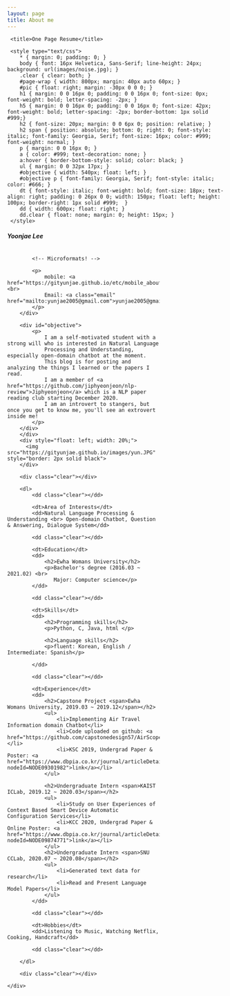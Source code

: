 ```yaml
---
layout: page
title: About me
---
```

<html xmlns="http://www.w3.org/1999/xhtml" xml:lang="en" lang="en">

<head>
     <meta http-equiv="Content-Type" content="text/html; charset=utf-8"/>
    
     <title>One Page Resume</title>

     <style type="text/css">
        * { margin: 0; padding: 0; }
        body { font: 16px Helvetica, Sans-Serif; line-height: 24px; background: url(images/noise.jpg); }
        .clear { clear: both; }
        #page-wrap { width: 800px; margin: 40px auto 60px; }
        #pic { float: right; margin: -30px 0 0 0; }
        h1 { margin: 0 0 16px 0; padding: 0 0 16px 0; font-size: 0px; font-weight: bold; letter-spacing: -2px; }
        h5 { margin: 0 0 16px 0; padding: 0 0 16px 0; font-size: 42px; font-weight: bold; letter-spacing: -2px; border-bottom: 1px solid #999;}
        h2 { font-size: 20px; margin: 0 0 6px 0; position: relative; }
        h2 span { position: absolute; bottom: 0; right: 0; font-style: italic; font-family: Georgia, Serif; font-size: 16px; color: #999; font-weight: normal; }
        p { margin: 0 0 16px 0; }
        a { color: #999; text-decoration: none; }
        a:hover { border-bottom-style: solid; color: black; }
        ul { margin: 0 0 32px 17px; }
        #objective { width: 540px; float: left; }
        #objective p { font-family: Georgia, Serif; font-style: italic; color: #666; }
        dt { font-style: italic; font-weight: bold; font-size: 18px; text-align: right; padding: 0 26px 0 0; width: 150px; float: left; height: 100px; border-right: 1px solid #999;  }
        dd { width: 600px; float: right; }
        dd.clear { float: none; margin: 0; height: 15px; }
     </style>
</head>

<body>
  <h5>Yoonjae Lee</h5>
    <div id="page-wrap">
        <div style="float: left; width: 70%">
        <div id="contact-info" class="vcard">
        
            <!-- Microformats! -->
        
            <p>
                mobile: <a href="https://gityunjae.github.io/etc/mobile_about/">link</a> <br>
                Email: <a class="email" href="mailto:yunjae2005@gmail.com">yunjae2005@gmail.com</a>
            </p>
        </div>
                
        <div id="objective">
            <p>
                I am a self-motivated student with a strong will who is interested in Natural Language
                Processing and Understanding, especially open-domain chatbot at the moment.
                This blog is for posting and analyzing the things I learned or the papers I read.
                I am a member of <a href="https://github.com/jiphyeonjeon/nlp-review">Jiphyeonjeon</a> which is a NLP paper reading club starting December 2020.
                I am an introvert to stangers, but once you get to know me, you'll see an extrovert inside me!
            </p>
        </div>
        </div>
        <div style="float: left; width: 20%;">
          <img src="https://gityunjae.github.io/images/yun.JPG" style="border: 2px solid black">
        </div>
        
        <div class="clear"></div>
        
        <dl>
            <dd class="clear"></dd>
            
            <dt>Area of Interests</dt>
            <dd>Natural Language Processing & Understanding <br> Open-domain Chatbot, Question & Answering, Dialogue System</dd>
            
            <dd class="clear"></dd>
            
            <dt>Education</dt>
            <dd>
                <h2>Ewha Womans University</h2>
                <p>Bachelor's degree (2016.03 ~ 2021.02) <br>
                   Major: Computer science</p>
            </dd>
            
            <dd class="clear"></dd>
            
            <dt>Skills</dt>
            <dd>
                <h2>Programming skills</h2>
                <p>Python, C, Java, html </p>
                
                <h2>Language skills</h2>
                <p>fluent: Korean, English / Intermediate: Spanish</p>
                
            </dd>
            
            <dd class="clear"></dd>
            
            <dt>Experience</dt>
            <dd>
                <h2>Capstone Project <span>Ewha Womans University, 2019.03 ~ 2019.12</span></h2>
                <ul>
                    <li>Implementing Air Travel Information domain Chatbot</li>
                    <li>Code uploaded on github: <a href="https://github.com/capstonedesign57/AirScope_jupyterVer">link</a></li>
                    <li>KSC 2019, Undergrad Paper & Poster: <a href="https://www.dbpia.co.kr/journal/articleDetail?nodeId=NODE09301982">link</a></li>
                </ul>
                
                <h2>Undergraduate Intern <span>KAIST ICLab, 2019.12 ~ 2020.03</span></h2>
                <ul>
                    <li>Study on User Experiences of Context Based Smart Device Automatic Configuration Services</li>
                    <li>KCC 2020, Undergrad Paper & Online Poster: <a href="https://www.dbpia.co.kr/journal/articleDetail?nodeId=NODE09874771">link</a></li>
                </ul> 
                <h2>Undergraduate Intern <span>SNU CCLab, 2020.07 ~ 2020.08</span></h2>
                <ul>
                    <li>Generated text data for research</li>
                    <li>Read and Present Language Model Papers</li>
                </ul> 
            </dd>
            
            <dd class="clear"></dd>
            
            <dt>Hobbies</dt>
            <dd>Listening to Music, Watching Netflix, Cooking, Handcraft</dd>
            
            <dd class="clear"></dd>
           
        </dl>
        
        <div class="clear"></div>
    
    </div>

</body>

</html>
